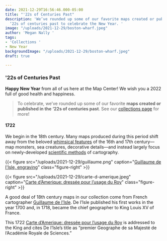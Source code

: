 ```yaml
---
date: 2021-12-29T16:56:46.000-05:00
title: "'22s of Centuries Past"
description: 'We’ve rounded up some of our favorite maps created or published in the
  ‘22s of centuries past to celebrate the New Year. '
image: "/uploads/2021-12-29/boston-wharf.jpeg"
author: 'Megan Nally '
tags:
- 'Collections '
- New Year
backgroundImage: "/uploads/2021-12-29/boston-wharf.jpeg"
draft: true

---
```

### '22s of Centuries Past

**Happy New Year** from all of us here at the Map Center! We wish you a 2022 full of good health and happiness.

> To celebrate, we’ve rounded up some of our favorite **maps created or published in the ‘22s of centuries past**. See our [collections page](https://collections.leventhalmap.org/) for  more!

#### 1722

We begin in the 18th century. Many maps produced during this period shift away from the beloved [whimsical features](https://www.britannica.com/science/map/18th-century-to-the-present) of the 16th and 17th century––map monsters, sea creatures, decorative details––and instead largely focus on newly-developed [scientific methods](https://www.bac-lac.gc.ca/eng/discover/exploration-settlement/pathfinders-passageways/Pages/mapmakers-essay.aspx) of cartography.

{{< figure src="/uploads/2021-12-29/guillaume.png" caption="[Guillaume de I'Isle, engraving](https://www.britannica.com/biography/Guillaume-Delisle)" class="figure-right" >}}

{{< figure src="/uploads/2021-12-29/carte-d-amerique.jpeg" caption="[Carte d’Amerique: dressée pour l’usage du Roy](https://collections.leventhalmap.org/search/commonwealth:2514p1363)" class="figure-right" >}}

A good deal of 18th century maps in our collection come from French cartographer [Guillaume de I’Isle](https://collections.leventhalmap.org/search?f%5Bname_facet_ssim%5D%5B%5D=L%27Isle%2C+Guillaume+de%2C+1675-1726). De I’Isle published his first works in the year 1700 and, in 1718, became the chief geographer to King Louis XV of France.

This 1722 [Carte d’Amerique: dressée pour l’usage du Roy](https://collections.leventhalmap.org/search/commonwealth:2514p1363) is addressed to the King and cites De I’Isle’s title as “premier Geographe de sa Majesté de l’Académie Royale de Sciences.”